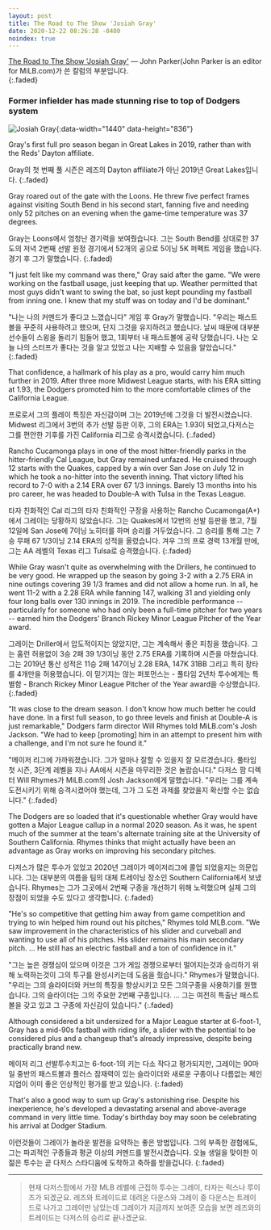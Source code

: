 ```yaml
---
layout: post
title: The Road to The Show 'Josiah Gray'
date: 2020-12-22 08:26:28 -0400
noindex: true
---
```


[The Road to The Show 'Josiah Gray'](https://www.milb.com/news/the-road-to-the-show-josiah-gray/) &mdash; John Parker(John Parker is an editor for MiLB.com)가 쓴 칼럼의 부분입니다.        
{:.faded}

### Former infielder has made stunning rise to top of Dodgers system

![Josiah Gray](https://img.mlbstatic.com/milb-images/image/private/t_16x9/t_w1024/milb/k2fuu1ptl5y5lnfl6ww3){:data-width="1440" data-height="836"}

Gray's first full pro season began in Great Lakes in 2019, rather than with the Reds' Dayton affiliate.

Gray의 첫 번째 풀 시즌은 레즈의 Dayton affiliate가 아닌 2019년 Great Lakes입니다.
{:.faded}

Gray roared out of the gate with the Loons. He threw five perfect frames against visiting South Bend in his second start, fanning five and needing only 52 pitches on an evening when the game-time temperature was 37 degrees.

Gray는 Loons에서 엄청난 경기력을 보여줬습니다. 그는 South Bend를 상대로한 37도의 저녁 2번째 선발  원정 경기에서 52개의 공으로 5이닝 5K 퍼펙트 게임을 했습니다. 경기 후 그가 말했습니다.
{:.faded}

"I just felt like my command was there," Gray said after the game. "We were working on the fastball usage, just keeping that up. Weather permitted that most guys didn't want to swing the bat, so just kept pounding my fastball from inning one. I knew that my stuff was on today and I'd be dominant."

"나는 나의 커멘드가 좋다고 느꼈습니다" 게임 후 Gray가 말했습니다. "우리는 패스트볼을 꾸준히 사용하려고 했으며, 단지 그것을 유지하려고 했습니다. 날씨 때문에 대부분 선수들이 스윙을 돌리기 힘들어 했고, 1회부터 내 패스트볼에 공략 당했습니다. 나는 오늘 나의 스터프가 좋다는 것을 알고 있었고 나는 지배할 수 있음을 알았습니다."
{:.faded}

That confidence, a hallmark of his play as a pro, would carry him much further in 2019. After three more Midwest League starts, with his ERA sitting at 1.93, the Dodgers promoted him to the more comfortable climes of the California League.

프로로서 그의 플레이 특징은 자신감이며 그는 2019년에 그것을 더 발전시켰습니다. Midwest 리그에서 3번의 추가 선발 등판 이후, 그의 ERA는 1.93이 되었고,다저스는 그를 편안한 기후를 가진 California 리그로 승격시켰습니다.
{:.faded}

Rancho Cucamonga plays in one of the most hitter-friendly parks in the hitter-friendly Cal League, but Gray remained unfazed. He cruised through 12 starts with the Quakes, capped by a win over San Jose on July 12 in which he took a no-hitter into the seventh inning. That victory lifted his record to 7-0 with a 2.14 ERA over 67 1/3 innings. Barely 13 months into his pro career, he was headed to Double-A with Tulsa in the Texas League.

타자 친화적인 Cal 리그의 타자 친화적인 구장을 사용하는 Rancho Cucamonga(A+)에서 그레이는 당황하지 않았습니다. 그는 Quakes에서 12번의 선발 등판을 했고, 7월 12일에 San Jose에 7이닝 노히터를 하며 승리를 거두었습니다. 그 승리를 통해 그는 7승 무패 67 1/3이닝 2.14 ERA의 성적을 올렸습니다. 겨우 그의 프로 경력 13개월 만에, 그는 AA 레벨의 Texas 리그 Tulsa로 승격했습니다.
{:.faded}

While Gray wasn't quite as overwhelming with the Drillers, he continued to be very good. He wrapped up the season by going 3-2 with a 2.75 ERA in nine outings covering 39 1/3 frames and did not allow a home run. In all, he went 11-2 with a 2.28 ERA while fanning 147, walking 31 and yielding only four long balls over 130 innings in 2019. The incredible performance -- particularly for someone who had only been a full-time pitcher for two years -- earned him the Dodgers' Branch Rickey Minor League Pitcher of the Year award.

그레이는 Driller에서 압도적이지는 않았지만, 그는 계속해서 좋은 피칭을 했습니다. 그는 홈런 허용없이 3승 2패 39 1/3이닝 동안 2.75 ERA를 기록하며 시즌을 마쳤습니다. 그는 2019년 통산 성적은 11승 2패 147이닝 2.28 ERA, 147K 31BB 그리고 특히 장타를 4개만을 허용했습니다. 이 믿기지는 않는 퍼포먼스는 - 풀타임 2년차 투수에게는 특별함 - Branch Rickey Minor League Pitcher of the Year award을 수상했습니다.
{:.faded}

"It was close to the dream season. I don't know how much better he could have done. In a first full season, to go three levels and finish at Double-A is just remarkable," Dodgers farm director Will Rhymes told MiLB.com's Josh Jackson. "We had to keep [promoting] him in an attempt to present him with a challenge, and I'm not sure he found it."

"메이저 리그에 가까워졌습니다. 그가 얼마나 잘할 수 있을지 잘 모르겠습니다. 풀타임 첫 시즌, 3단계 레벨을 지나 AA에서 시즌을 마무리한 것은 놀랍습니다." 다저스 팜 디렉터 Will Rhymes가 MiLB.com의 Josh Jackson에게 말했습니다. "우리는 그를 계속 도전시키기 위해 승격시켰어야 했는데, 그가 그 도전 과제를 찾았을지 확신할 수는 없습니다."
{:.faded}

The Dodgers are so loaded that it's questionable whether Gray would have gotten a Major League callup in a normal 2020 season. As it was, he spent much of the summer at the team's alternate training site at the University of Southern California. Rhymes thinks that might actually have been an advantage as Gray works on improving his secondary pitches.

다저스가 많은 투수가 있었고 2020년 그레이가 메이저리그에 콜업 되었을지는 의문입니다. 그는 대부분의 여름을 팀의 대체 트레이닝 장소인 Southern California에서 보냈습니다. Rhymes는 그가 그곳에서 2번째 구종을 개선하기 위해 노력했으며 실제 그의 장점이 되었을 수도 있다고 생각합니다.
{:.faded}

"He's so competitive that getting him away from game competition and trying to win helped him round out his pitches," Rhymes told MLB.com. "We saw improvement in the characteristics of his slider and curveball and wanting to use all of his pitches. His slider remains his main secondary pitch. … He still has an electric fastball and a ton of confidence in it."

"그는 높은 경쟁심이 있으며 이것은 그가 게임 경쟁으로부터 멀어지는것과 승리하기 위해 노력하는것이 그의 투구를 완성시키는데 도움을 줬습니다." Rhymes가 말했습니다. "우리는 그의 슬라이더와 커브의 특징을 향상시키고 모든 그의구종을 사용하기를 원했습니다. 그의 슬라이더는 그의 주요한 2번째 구종입니다. … 그는 여전히 특출난 패스트볼을 갖고 있고 그 구종에 자신감이 있습니다."
{:.faded}

Although considered a bit undersized for a Major League starter at 6-foot-1, Gray has a mid-90s fastball with riding life, a slider with the potential to be considered plus and a changeup that's already impressive, despite being practically brand new.

메이저 리그 선발투수치고는 6-foot-1의 키는 다소 작다고 평가되지만, 그레이는 90마일 중반의 패스트볼과 플러스 잠재력이 있는 슬라이더와 새로운 구종이나 다름없는 체인지업이 이미 좋은 인상적인 평가를 받고 있습니다.
{:.faded}

That's also a good way to sum up Gray's astonishing rise. Despite his inexperience, he's developed a devastating arsenal and above-average command in very little time. Today's birthday boy may soon be celebrating his arrival at Dodger Stadium.

이런것들이 그레이가 놀라운 발전을 요약하는 좋은 방법입니다. 그의 부족한 경험에도, 그는 파괴적인 구종들과 평균 이상의 커멘드를 발전시켰습니다. 오늘 생일을 맞이한 이 젊은 투수는 곧 다저스 스타디움에 도착하고 축하를 받을겁니다.
{:.faded}

---

> 현재 다저스팜에서 가장 MLB 레벨에 근접하 투수는 그레이, 타자는 럭스나 루이즈가 되겠군요. 레즈와 트레이드로 데려온 다운스와 그레이 중 다운스는 트레이드로 나가고 그레이만 남았는데 그레이가 지금까지 보여준 모습을 보면 레즈와의 트레이드는 다저스의 승리로 끝나겠군요.
